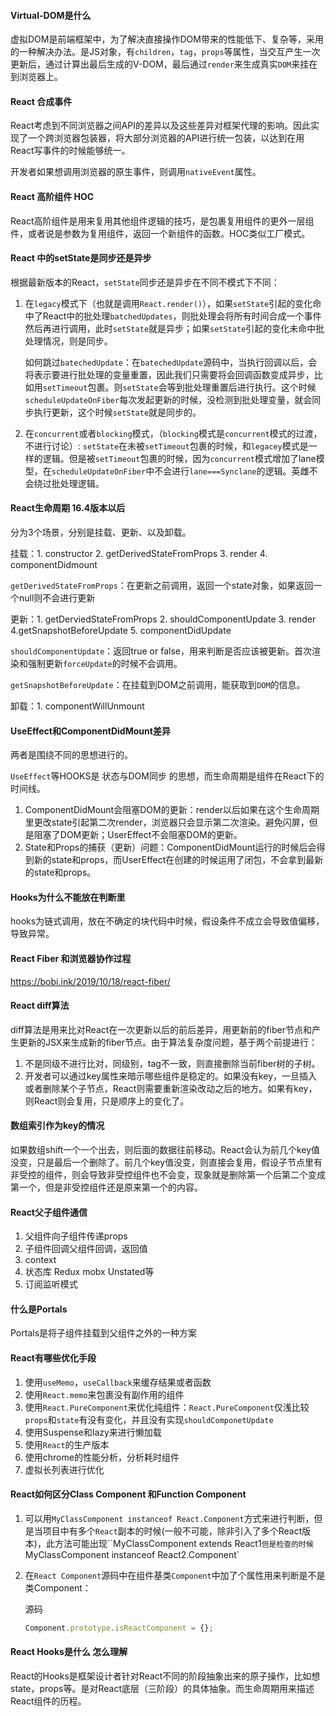 #### Virtual-DOM是什么

虚拟DOM是前端框架中，为了解决直接操作DOM带来的性能低下、复杂等，采用的一种解决办法。是JS对象，有`children`，`tag`，`props`等属性，当交互产生一次更新后，通过计算出最后生成的V-DOM，最后通过`render`来生成真实`DOM`来挂在到浏览器上。



#### React 合成事件

React考虑到不同浏览器之间API的差异以及这些差异对框架代理的影响。因此实现了一个跨浏览器包装器，将大部分浏览器的API进行统一包装，以达到在用React写事件的时候能够统一。

开发者如果想调用浏览器的原生事件，则调用`nativeEvent`属性。



#### React 高阶组件 HOC

React高阶组件是用来复用其他组件逻辑的技巧，是包裹复用组件的更外一层组件，或者说是参数为复用组件，返回一个新组件的函数。HOC类似工厂模式。



#### React 中的setState是同步还是异步

根据最新版本的React，`setState`同步还是异步在不同不模式下不同：

1. 在`legacy`模式下（也就是调用`React.render()`），如果`setState`引起的变化命中了React中的批处理`batchedUpdates`，则批处理会将所有时间合成一个事件然后再进行调用，此时`setState`就是异步；如果`setState`引起的变化未命中批处理情况，则是同步。

   如何跳过`batechedUpdate`：在`batechedUpdate`源码中，当执行回调以后，会将表示要进行批处理的变量重置，因此我们只需要将会回调函数变成异步，比如用`setTimeout`包裹。则`setState`会等到批处理重置后进行执行。这个时候`scheduleUpdateOnFiber`每次发起更新的时候，没检测到批处理变量，就会同步执行更新，这个时候`setState`就是同步的。

2. 在`concurrent`或者`blocking`模式，（`blocking`模式是`concurrent`模式的过渡，不进行讨论）: `setState`在未被`setTimeout`包裹的时候，和`legacey`模式是一样的逻辑。但是被`setTimeout`包裹的时候，因为`concurrent`模式增加了lane模型，在`scheduleUpdateOnFiber`中不会进行`lane===Synclane`的逻辑。英雌不会绕过批处理逻辑。

#### React生命周期 16.4版本以后

分为3个场景，分别是挂载、更新、以及卸载。

挂载：1. constructor 2. getDerivedStateFromProps 3. render  4. componentDidmount

`getDerivedStateFromProps`：在更新之前调用，返回一个state对象，如果返回一个null则不会进行更新

更新：1. getDerviedStateFromProps 2. shouldComponentUpdate 3. render 4.getSnapshotBeforeUpdate 5. componentDidUpdate

`shouldComponentUpdate`：返回true or false，用来判断是否应该被更新。首次渲染和强制更新`forceUpdate`的时候不会调用。

`getSnapshotBeforeUpdate`：在挂载到DOM之前调用，能获取到`DOM`的信息。

卸载：1. componentWillUnmount



#### UseEffect和ComponentDidMount差异

两者是围绕不同的思想进行的。

`UseEffect`等HOOKS是 状态与DOM同步 的思想，而生命周期是组件在React下的时间线。

1. ComponentDidMount会阻塞DOM的更新：render以后如果在这个生命周期里更改state引起第二次render，浏览器只会显示第二次渲染。避免闪屏，但是阻塞了DOM更新；UserEffect不会阻塞DOM的更新。
2. State和Props的捕获（更新）问题：ComponentDidMount运行的时候后会得到新的state和props，而UserEffect在创建的时候运用了闭包，不会拿到最新的state和props。



#### Hooks为什么不能放在判断里

hooks为链式调用，放在不确定的块代码中时候，假设条件不成立会导致值偏移，导致异常。



#### React Fiber 和浏览器协作过程

https://bobi.ink/2019/10/18/react-fiber/



#### React diff算法

diff算法是用来比对React在一次更新以后的前后差异，用更新前的fiber节点和产生更新的JSX来生成新的fiber节点。由于算法复杂度问题，基于两个前提进行：

1. 不是同级不进行比对，同级别，tag不一致，则直接删除当前fiber树的子树。
2. 开发者可以通过key属性来暗示哪些组件是稳定的。如果没有key，一旦插入或者删除某个子节点，React则需要重新渲染改动之后的地方。如果有key，则React则会复用，只是顺序上的变化了。



#### 数组索引作为key的情况

如果数组shift一个一个出去，则后面的数据往前移动。React会认为前几个key值没变，只是最后一个删除了。前几个key值没变，则直接会复用，假设子节点里有非受控的组件，则会导致非受控组件也不会变，现象就是删除第一个后第二个变成第一个，但是非受控组件还是原来第一个的内容。



#### React父子组件通信

1. 父组件向子组件传递props
2. 子组件回调父组件回调，返回值
3. context
4. 状态库 Redux mobx Unstated等
5. 订阅监听模式



#### 什么是Portals

Portals是将子组件挂载到父组件之外的一种方案



#### React有哪些优化手段

1. 使用`useMemo`，`useCallback`来缓存结果或者函数
2. 使用`React.memo`来包裹没有副作用的组件
3. 使用`React.PureComponent`来优化纯组件：`React.PureComponent`仅浅比较`props`和`state`有没有变化，并且没有实现`shouldComponetUpdate`
4. 使用Suspense和lazy来进行懒加载
5. 使用`React`的生产版本
6. 使用chrome的性能分析，分析耗时组件
7. 虚拟长列表进行优化



#### React如何区分Class Component 和Function Component

1. 可以用`MyClassComponent instanceof React.Component`方式来进行判断，但是当项目中有多个`React`副本的时候(一般不可能，除非引入了多个React版本)，此方法可能出现``MyClassComponent extends React1`但是检查的时候`MyClassComponent instanceof React2.Component`

2. 在`React Component`源码中在组件基类`Component`中加了个属性用来判断是不是类Component：

   源码

   ```javascript
   Component.prototype.isReactComponent = {};
   ```

   



#### React Hooks是什么 怎么理解

React的Hooks是框架设计者针对React不同的阶段抽象出来的原子操作，比如想state，props等。是对React底层（三阶段）的具体抽象。而生命周期用来描述React组件的历程。









